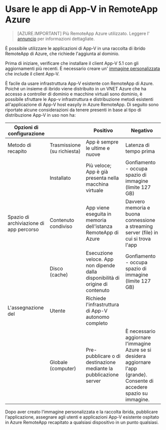 <properties
    pageTitle="Usare le app di App-V con RemoteApp Azure | Microsoft Azure"
    description="Informazioni su come usare le app App-V in Azure RemoteApp."
    services="remoteapp"
    documentationCenter=""
    authors="ericorman"
    manager="mbaldwin" />

<tags
    ms.service="remoteapp"
    ms.workload="compute"
    ms.tgt_pltfrm="na"
    ms.devlang="na"
    ms.topic="article"
    ms.date="08/15/2016" 
    ms.author="elizapo" />



# <a name="using-app-v-apps-in-azure-remoteapp"></a>Usare le app di App-V in RemoteApp Azure

> [AZURE.IMPORTANT]
> Più RemoteApp Azure utilizzato. Leggere l' [annuncio](https://go.microsoft.com/fwlink/?linkid=821148) per informazioni dettagliate.

È possibile utilizzare le applicazioni di App-V in una raccolta di ibrido RemoteApp di Azure, che richiede l'aggiunta al dominio.

Prima di iniziare, verificare che installare il client App-V 5.1 con gli aggiornamenti più recenti. È necessario creare un' [immagine personalizzata](remoteapp-create-custom-image.md) che include il client App-V.  

È facile da usare infrastruttura App-V esistente con RemoteApp di Azure. Poiché un insieme di ibrido viene distribuito in un VNET Azure che ha accesso a controller di dominio e macchine virtuali sono dominio, è possibile sfruttare le App-v infrastruttura e distribuzione metodi esistenti all'applicazione di App-V host easyily in Azure RemoteApp. Di seguito sono riportate alcune considerazioni da tenere presenti in base al tipo di distribuzione App-V in uso non ha:

| Opzioni di configurazione |                       | Positivo                                                               | Negativo                                                                                              |
|-----------------------|-----------------------|------------------------------------------------------------------------|-------------------------------------------------------------------------------------------------------|
| Metodo di recapito       | Trasmissione (su richiesta) | App è sempre le ultime e nuove                                     | Latenza di tempo prima                                                                                    |
|                       | Installato               | Più veloce; App è già presenta nella macchina virtuale                              | Gonfiamento - occupa spazio di immagine (limite 127 GB)                                                           |
| Spazio di archiviazione di app percorso  | Contenuto condiviso        | App viene eseguita in memoria dell'istanza RemoteApp di Azure                         | Davvero memoria e buona connessione a streaming server (file) in cui si trova l'app                      |
|                       | Disco (cache)         | Esecuzione veloce. App non dipende dalla disponibilità di origine di contenuto | Gonfiamento - occupa spazio di immagine (limite 127 GB)                                                           |
| L'assegnazione del             | Utente                  | Richiede l'infrastruttura di App-V autonomo completo                          |                                                                                                       |
|                       | Globale (computer)      |  Pre-pubblicare o di destinazione mediante la pubblicazione server                         |  È necessario aggiornare l'immagine Azure se si desidera aggiornare l'app (grande). Consente di accedere spazio su immagine. |

 Dopo aver creato l'immagine personalizzata e la raccolta ibrida, pubblicare l'applicazione, assegnare agli utenti e applicazioni App-V esistente ospitato in Azure RemoteApp recapitato a qualsiasi dispositivo in un punto qualsiasi.
